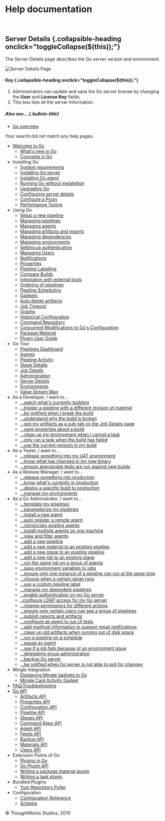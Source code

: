 Help documentation
==================

 

Server Details {.collapsible-heading onclick="toggleCollapse($(this));"}
--------------

The Server Details page describes the Go server version and environment.

![Server Details Page](resources/images/cruise/ServerDetails.png)

#### Key {.collapsible-heading onclick="toggleCollapse($(this));"}

1.  Administrators can update and save the Go server license by changing
    the **User** and **License Key** fields.
2.  This box lists all the server Information.

##### Also see... {.bullets-title}

-   [Go overview](welcome_to_go.html)

Your search did not match any help pages.

-   [Welcome to Go](welcome_to_go.html)
    -   [What's new in Go](whats_new_in_go.html)
    -   [Concepts in Go](concepts_in_go.html)
-   Installing Go
    -   [System requirements](system_requirements.html)
    -   [Installing Go server](installing_go_server.html)
    -   [Installing Go agent](installing_go_agent.html)
    -   [Running Go without installation](run_go_without_install.html)
    -   [Upgrading Go](upgrading_go.html)
    -   [Configuring server details](configuring_server_details.html)
    -   [Configure a Proxy](configure_proxy.html)
    -   [Performance Tuning](performance_tuning.html)
-   Using Go
    -   [Setup a new pipeline](quick_pipeline_setup.html)
    -   [Managing pipelines](managing_pipelines.html)
    -   [Managing agents](managing_a_build_cloud.html)
    -   [Managing artifacts and
        reports](managing_artifacts_and_reports.html)
    -   [Managing dependencies](managing_dependencies.html)
    -   [Managing environments](managing_environments.html)
    -   [Setting up authentication](dev_authentication.html)
    -   [Managing Users](managing_users.html)
    -   [Notifications](dev_notifications.html)
    -   [Properties](properties.html)
    -   [Pipeline Labelling](build_labelling.html)
    -   [Compare Builds](compare_pipelines.html)
    -   [Integration with external tools](go_integration.html)
    -   [Ordering of pipelines](ordering_of_pipelines.html)
    -   [Pipeline Scheduling](pipeline_scheduling.html)
    -   [Gadgets](gadgets.html)
    -   [Auto delete artifacts](delete_artifacts.html)
    -   [Job Timeout](job_timeout.html)
    -   [Graphs](stage_duration_chart.html)
    -   [Historical Configuration](stage_old_config.html)
    -   [Command Repository](command_repository.html)
    -   [Concurrent Modifications to Go's
        Configuration](concurrent_config_modifications.html)
    -   [Package Material](package_material.html)
    -   [Plugin User Guide](plugin_user_guide.html)
-   Go Tour
    -   [Pipelines Dashboard](Pipelines_Dashboard_page.html)
    -   [Agents](agents_page.html)
    -   [Pipeline Activity](pipeline_activity_page.html)
    -   [Stage Details](stage_details_page.html)
    -   [Job Details](job_details_page.html)
    -   [Administration](administration_page.html)
    -   [Server Details](server_details_page.html)
    -   [Environments](environments_page.html)
    -   [Value Stream Map](value_stream_map.html)
-   As a Developer, I want to...
    -   [...watch what's currently
        building](Pipelines_Dashboard_page.html)
    -   [...trigger a pipeline with a different revision of
        material](trigger_with_options.html)
    -   [...be notified when I break the build](dev_notifications.html)
    -   [...understand why the build is
        broken](dev_understand_why_build_broken.html)
    -   [...see my artifacts as a sub-tab on the Job Details
        page](dev_see_artifact_as_tab.html)
    -   [...save properties about a build](dev_save_properties.html)
    -   [...clean up my environment when I cancel a
        task](dev_clean_up_when_cancel.html)
    -   [...only run a task when the build has
        failed](dev_conditional_task_execution.html)
    -   [...use the current revision in my
        build](dev_use_current_revision_in_build.html#current)
-   As a Tester, I want to...
    -   [...release something into my UAT
        environment](rm_deploy_to_environment.html#deploy_uat)
    -   [...know what has changed in my new
        binary](tester_what_has_changed.html)
    -   [...ensure appropriate tests are run against new
        builds](dependency_management.html)
-   As a Release Manager, I want to...
    -   [...release something into
        production](rm_deploy_to_environment.html#deploy_prod)
    -   [...know what's currently in
        production](rm_what_is_deployed.html)
    -   [...deploy a specific build to
        production](deploy_a_specific_build_to_an_environment.html)
    -   [...manage my environments](managing_environments.html)
-   As a Go Administrator, I want to...
    -   [...template my pipelines](pipeline_templates.html)
    -   [...parameterize my
        pipelines](admin_use_parameters_in_configuration.html)
    -   [...install a new agent](installing_go_agent.html)
    -   [...auto register a remote agent](agent_auto_register.html)
    -   [...clone/copy existing agents](agent_guid_issue.html)
    -   [...install multiple agents on one
        machine](admin_install_multiple_agents.html)
    -   [...view and filter agents](agents_page.html#filter_agents)
    -   [...add a new pipeline](quick_pipeline_setup.html)
    -   [...add a new material to an existing
        pipeline](admin_add_material.html)
    -   [...add a new stage to an existing
        pipeline](admin_add_stage.html)
    -   [...add a new job to an existing stage](admin_add_job.html)
    -   [...run the same job on a group of
        agents](admin_run_on_all_agents.html)
    -   [...pass environment variables to
        jobs](dev_use_current_revision_in_build.html#job)
    -   [...ensure only one instance of a pipeline can run at the same
        time](admin_lock_pipelines.html)
    -   [...choose when a certain stage
        runs](dev_choose_when_stage_runs.html)
    -   [...use a custom pipeline
        label](admin_use_custom_pipeline_label.html)
    -   [...manage my dependent pipelines](managing_dependencies.html)
    -   [...enable authentication on my Go
        server](dev_authentication.html)
    -   [..configure LDAP access for my Go
        server](dev_authentication.html#ldap_authentication)
    -   [...change permissions for different
        actions](dev_authorization.html)
    -   [...ensure only certain users can see a group of
        pipelines](dev_authorization.html#pipeline-groups)
    -   [...publish reports and artifacts](dev_upload_test_report.html)
    -   [...configure an agent to run UI tests](ui_testing.html)
    -   [...add mailhost information to support email
        notifications](admin_mailhost_info.html)
    -   [...clean up old artifacts when running out of disk
        space](admin_out_of_disk_space.html)
    -   [...run a pipeline on a schedule](admin_timer.html)
    -   [...pause an agent](managing_a_build_cloud.html#pausing_agent)
    -   [...see if a job fails because of an environment
        issue](agent_details.html#identifying_environment_issues)
    -   [...delegating group
        administration](delegating_group_administration.html)
    -   [...backup Go server](one_click_backup.html)
    -   [...be notified when Go server is not able to poll for
        changes](material_update_hung.html)
-   Mingle Integration
    -   [Displaying Mingle gadgets in Go](mingle_in_go.html)
    -   [Mingle Card Activity Gadget](mingle_card_activity_gadget.html)
-   [FAQ/Troubleshooting](http://support.thoughtworks.com/categories/20002778-go-community-support)
-   [Go API](go_api.html)
    -   [Artifacts API](Artifacts_API.html)
    -   [Properties API](Properties_API.html)
    -   [Configuration API](Configuration_API.html)
    -   [Pipeline API](Pipeline_API.html)
    -   [Stages API](Stages_API.html)
    -   [Command Repo API](command_repo_api.html)
    -   [Agent API](Agent_API.html)
    -   [Feeds API](Feeds_API.html)
    -   [Backup API](Backup_API.html)
    -   [Materials API](materials_api.html)
    -   [Users API](users_api.html)
-   Extension Points of Go
    -   [Plugins in Go](go_plugins_basics.html)
    -   [Go Plugin API](resources/javadoc/index.html)
    -   [Writing a package material
        plugin](writing_go_package_material_plugin.html)
    -   [Writing a task plugin](writing_go_task_plugins.html)
-   Bundled Plugins
    -   [Yum Repository Poller](yum_repository_poller.html)
-   Configuration
    -   [Configuration Reference](configuration_reference.html)
    -   [Schema](schema.html)

© ThoughtWorks Studios, 2010

